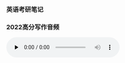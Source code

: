 ### 英语考研笔记

###  2022高分写作音频



<audio id="audio" controls="" preload="none">
      <source id="mp3" src="./2022高分写作音频/经典范文001.mp3">
</audio>





